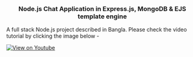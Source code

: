 <br />
<p align="center">
  <h3 align="center"> Node.js Chat Application in Express.js, MongoDB & EJS template engine</a></h3>

A full stack Node.js project described in Bangla. Please check the video tutorial by clicking the image below -

[![View on Youtube](http://img.youtube.com/vi/GtCEbTarCoQ/0.jpg)](https://youtu.be/GtCEbTarCoQ)

<!-- TABLE OF CONTENTS -->


